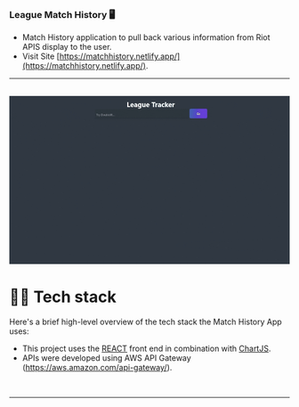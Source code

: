 ### League Match History 🖥️
- Match History application to pull back various information from Riot APIS display to the user. 
- Visit Site [https://matchhistory.netlify.app/](https://matchhistory.netlify.app/).

---

<br />

<img src="league.gif"/>

# 👨‍💻 Tech stack

Here's a brief high-level overview of the tech stack the Match History App uses:

- This project uses the [REACT](https://reactjs.org/) front end in combination with [ChartJS](https://www.chartjs.org/). 
- APIs were developed using AWS API Gateway (https://aws.amazon.com/api-gateway/). 

<br />



---
